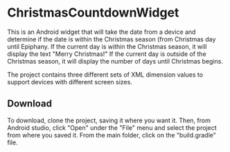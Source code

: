 # ChristmasCountdownWidget

This is an Android widget that will take the date from a device and determine if the date is within the Christmas season (from Christmas day until Epiphany. If the current day is within the Christmas season, it will display the text "Merry Christmas!"  If the current day is outside of the Christmas season, it will display the number of days until Christmas begins.

The project contains three different sets of XML dimension values to support devices with different screen sizes.

## Download
To download, clone the project, saving it where you want it.  Then, from Android studio, click "Open" under the "File" menu and select the project from where you saved it.  From the main folder, click on the "build.gradle" file.   
